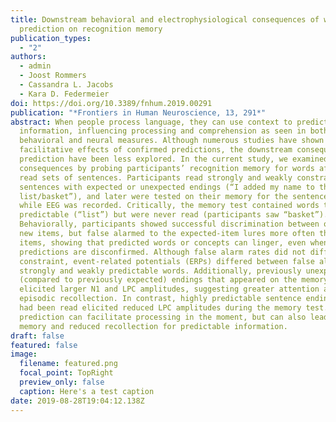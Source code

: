 ```yaml
---
title: Downstream behavioral and electrophysiological consequences of word
  prediction on recognition memory
publication_types:
  - "2"
authors:
  - admin
  - Joost Rommers
  - Cassandra L. Jacobs
  - Kara D. Federmeier
doi: https://doi.org/10.3389/fnhum.2019.00291
publication: "*Frontiers in Human Neuroscience, 13, 291*"
abstract: When people process language, they can use context to predict upcoming
  information, influencing processing and comprehension as seen in both
  behavioral and neural measures. Although numerous studies have shown immediate
  facilitative effects of confirmed predictions, the downstream consequences of
  prediction have been less explored. In the current study, we examined those
  consequences by probing participants’ recognition memory for words after they
  read sets of sentences. Participants read strongly and weakly constraining
  sentences with expected or unexpected endings (“I added my name to the
  list/basket”), and later were tested on their memory for the sentence endings
  while EEG was recorded. Critically, the memory test contained words that were
  predictable (“list”) but were never read (participants saw “basket”).
  Behaviorally, participants showed successful discrimination between old and
  new items, but false alarmed to the expected-item lures more often than to new
  items, showing that predicted words or concepts can linger, even when
  predictions are disconfirmed. Although false alarm rates did not differ by
  constraint, event-related potentials (ERPs) differed between false alarms to
  strongly and weakly predictable words. Additionally, previously unexpected
  (compared to previously expected) endings that appeared on the memory test
  elicited larger N1 and LPC amplitudes, suggesting greater attention and
  episodic recollection. In contrast, highly predictable sentence endings that
  had been read elicited reduced LPC amplitudes during the memory test. Thus,
  prediction can facilitate processing in the moment, but can also lead to false
  memory and reduced recollection for predictable information.
draft: false
featured: false
image:
  filename: featured.png
  focal_point: TopRight
  preview_only: false
  caption: Here's a test caption
date: 2019-08-28T19:04:12.138Z
---
```


